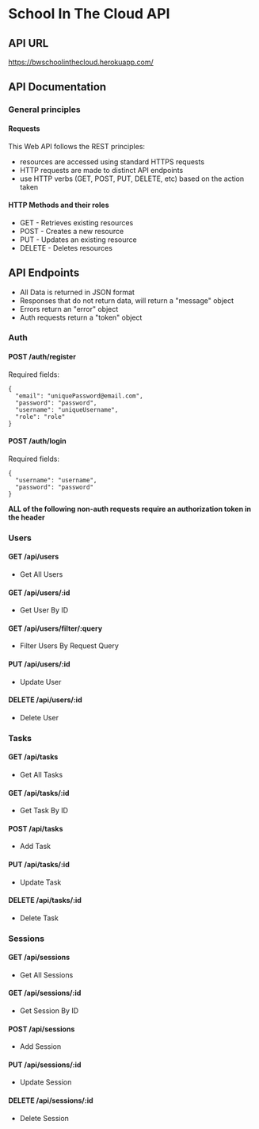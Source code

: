 # School In The Cloud API

## API URL

https://bwschoolinthecloud.herokuapp.com/


## API Documentation

### General principles

#### Requests
This Web API follows the REST principles:
- resources are accessed using standard HTTPS requests
- HTTP requests are made to distinct API endpoints
- use HTTP verbs (GET, POST, PUT, DELETE, etc) based on the action taken

#### HTTP Methods and their roles
- GET - Retrieves existing resources
- POST - Creates a new resource
- PUT - Updates an existing resource
- DELETE - Deletes resources

## API Endpoints
- All Data is returned in JSON format
- Responses that do not return data, will return a "message" object
- Errors return an "error" object
- Auth requests return a "token" object


### Auth
#### POST /auth/register
Required fields:
```
{ 
  "email": "uniquePassword@email.com",
  "password": "password",
  "username": "uniqueUsername",
  "role": "role"
}
```

#### POST /auth/login
Required fields:
```
{
  "username": "username",
  "password": "password"
}
```

**ALL of the following non-auth requests require an authorization token in the header**
### Users
#### GET /api/users
- Get All Users

#### GET /api/users/:id
- Get User By ID

#### GET /api/users/filter/:query
- Filter Users By Request Query

#### PUT /api/users/:id
- Update User 

#### DELETE /api/users/:id
- Delete User

### Tasks
#### GET /api/tasks
- Get All Tasks

#### GET /api/tasks/:id
- Get Task By ID

#### POST /api/tasks
- Add Task

#### PUT /api/tasks/:id
- Update Task

#### DELETE /api/tasks/:id
- Delete Task

### Sessions
#### GET /api/sessions
- Get All Sessions

#### GET /api/sessions/:id
- Get Session By ID

#### POST /api/sessions
- Add Session

#### PUT /api/sessions/:id
- Update Session

#### DELETE /api/sessions/:id
- Delete Session
